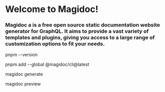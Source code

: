 # Welcome to Magidoc!

### Magidoc a is a free open source static documentation website generator for GraphQL. It aims to provide a vast variety of templates and plugins, giving you access to a large range of customization options to fit your needs.


pnpm --version

pnpm add --global @magidoc/cli@latest

magidoc generate

magidoc preview
